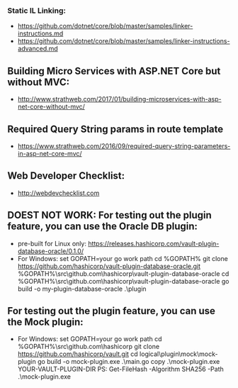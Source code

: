 

### Static IL Linking:
* https://github.com/dotnet/core/blob/master/samples/linker-instructions.md
* https://github.com/dotnet/core/blob/master/samples/linker-instructions-advanced.md

## Building Micro Services with ASP.NET Core but without MVC:
* http://www.strathweb.com/2017/01/building-microservices-with-asp-net-core-without-mvc/

## Required Query String params in route template
* https://www.strathweb.com/2016/09/required-query-string-parameters-in-asp-net-core-mvc/

## Web Developer Checklist:
* http://webdevchecklist.com

## DOEST NOT WORK:  For testing out the plugin feature, you can use the Oracle DB plugin:
* pre-built for Linux only:  https://releases.hashicorp.com/vault-plugin-database-oracle/0.1.0/
* For Windows:
    set GOPATH=your go work path
    cd %GOPATH%
    git clone https://github.com/hashicorp/vault-plugin-database-oracle.git %GOPATH%\src\github.com\hashicorp\vault-plugin-database-oracle
    cd %GOPATH%\src\github.com\hashicorp\vault-plugin-database-oracle
    go build -o my-plugin-database-oracle .\plugin

## For testing out the plugin feature, you can use the Mock plugin:
* For Windows:
    set GOPATH=your go work path
    cd %GOPATH%\src\github.com\hashicorp
    git clone https://github.com/hashicorp/vault.git
    cd logical\plugin\mock\mock-plugin
    go build -o mock-plugin.exe .\main.go
    copy .\mock-plugin.exe YOUR-VAULT-PLUGIN-DIR
    PS:  Get-FileHash -Algorithm SHA256 -Path .\mock-plugin.exe